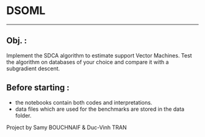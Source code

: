# DSOML
-------------
## Obj. :
Implement the SDCA algorithm to estimate support Vector Machines. Test the algorithm on databases of your choice and compare it with a subgradient descent.

## Before starting :
- the notebooks contain both codes and interpretations.
- data files which are used for the benchmarks are stored in the data folder.

Project by Samy BOUCHNAIF & Duc-Vinh TRAN
